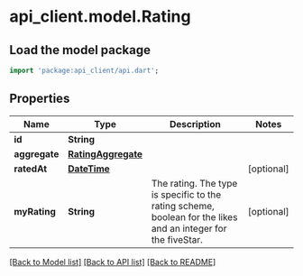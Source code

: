 # api_client.model.Rating

## Load the model package
```dart
import 'package:api_client/api.dart';
```

## Properties
Name | Type | Description | Notes
------------ | ------------- | ------------- | -------------
**id** | **String** |  | 
**aggregate** | [**RatingAggregate**](RatingAggregate.md) |  | 
**ratedAt** | [**DateTime**](DateTime.md) |  | [optional] 
**myRating** | **String** | The rating. The type is specific to the rating scheme, boolean for the likes and an integer for the fiveStar. | [optional] 

[[Back to Model list]](../README.md#documentation-for-models) [[Back to API list]](../README.md#documentation-for-api-endpoints) [[Back to README]](../README.md)


